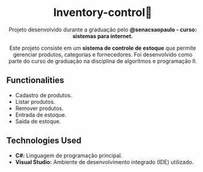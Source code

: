 <h1 align="center">Inventory-control📝</h1>

<p align="center">Projeto desenvolvido durante a graduação pelo <b>@senacsaopaulo - curso: sistemas para internet.</b></p>
<p align="center">Este projeto consiste em um <strong>sistema de controle de estoque</strong> que permite gerenciar produtos, categorias e fornecedores. Foi desenvolvido como parte do curso de graduação na disciplina de algoritmos e programação II. </p>

## Functionalities

- Cadastro de produtos.
- Listar produtos.
- Remover produtos.
- Entrada de estoque.
- Saída de estoque.

## Technologies Used
- <strong>C#:</strong> Linguagem de programação principal.
- <strong>Visual Studio:</strong> Ambiente de desenvolvimento integrado (IDE) utilizado.

